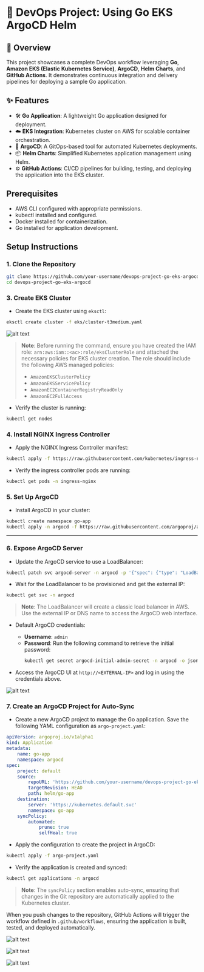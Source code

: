 # 🚀 DevOps Project: Using Go EKS ArgoCD Helm

## 🌟 Overview
This project showcases a complete DevOps workflow leveraging **Go**, **Amazon EKS (Elastic Kubernetes Service)**, **ArgoCD**, **Helm Charts**, and **GitHub Actions**. It demonstrates continuous integration and delivery pipelines for deploying a sample Go application.

## ✨ Features
- 🛠️ **Go Application**: A lightweight Go application designed for deployment.
- ☁️ **EKS Integration**: Kubernetes cluster on AWS for scalable container orchestration.
- 🔄 **ArgoCD**: A GitOps-based tool for automated Kubernetes deployments.
- 📦 **Helm Charts**: Simplified Kubernetes application management using Helm.
- ⚙️ **GitHub Actions**: CI/CD pipelines for building, testing, and deploying the application into the EKS cluster.

## Prerequisites
- AWS CLI configured with appropriate permissions.
- kubectl installed and configured.
- Docker installed for containerization.
- Go installed for application development.

## Setup Instructions

### 1. Clone the Repository
```bash
git clone https://github.com/your-username/devops-project-go-eks-argocd.git
cd devops-project-go-eks-argocd
```

### 3. Create EKS Cluster
- Create the EKS cluster using `eksctl`:
```bash
eksctl create cluster -f eks/cluster-t3medium.yaml
```
![alt text](images/eksctl.png)

> **Note**: Before running the command, ensure you have created the IAM role: `arn:aws:iam::<ac>:role/eksClusterRole` and attached the necessary policies for EKS cluster creation. The role should include the following AWS managed policies:
> - `AmazonEKSClusterPolicy`
> - `AmazonEKSServicePolicy`
> - `AmazonEC2ContainerRegistryReadOnly`
> - `AmazonEC2FullAccess`

- Verify the cluster is running:
```bash
kubectl get nodes
```

### 4. Install NGINX Ingress Controller
- Apply the NGINX Ingress Controller manifest:
```bash
kubectl apply -f https://raw.githubusercontent.com/kubernetes/ingress-nginx/controller-v1.12.2/deploy/static/provider/aws/deploy.yaml
```
- Verify the ingress controller pods are running:
```bash
kubectl get pods -n ingress-nginx
```

### 5. Set Up ArgoCD
- Install ArgoCD in your cluster:
```bash
kubectl create namespace go-app
kubectl apply -n argocd -f https://raw.githubusercontent.com/argoproj/argo-cd/stable/manifests/install.yaml
```
---------------------------

### 6. Expose ArgoCD Server
- Update the ArgoCD service to use a LoadBalancer:
```bash
kubectl patch svc argocd-server -n argocd -p '{"spec": {"type": "LoadBalancer"}}'
```
- Wait for the LoadBalancer to be provisioned and get the external IP:
```bash
kubectl get svc -n argocd
```

> **Note**: The LoadBalancer will create a classic load balancer in AWS. Use the external IP or DNS name to access the ArgoCD web interface.

- Default ArgoCD credentials:
    - **Username**: `admin`
    - **Password**: Run the following command to retrieve the initial password:
        ```bash
        kubectl get secret argocd-initial-admin-secret -n argocd -o jsonpath="{.data.password}" | base64 -d
        ```

- Access the ArgoCD UI at `http://<EXTERNAL-IP>` and log in using the credentials above.

![alt text](images/argohomepage.png)

### 7. Create an ArgoCD Project for Auto-Sync

- Create a new ArgoCD project to manage the Go application. Save the following YAML configuration as `argo-project.yaml`:

```yaml
apiVersion: argoproj.io/v1alpha1
kind: Application
metadata:
    name: go-app
    namespace: argocd
spec:
    project: default
    source:
        repoURL: 'https://github.com/your-username/devops-project-go-eks-argocd.git'
        targetRevision: HEAD
        path: helm/go-app
    destination:
        server: 'https://kubernetes.default.svc'
        namespace: go-app
    syncPolicy:
        automated:
            prune: true
            selfHeal: true
```

- Apply the configuration to create the project in ArgoCD:
```bash
kubectl apply -f argo-project.yaml
```

- Verify the application is created and synced:
```bash
kubectl get applications -n argocd
```

> **Note**: The `syncPolicy` section enables auto-sync, ensuring that changes in the Git repository are automatically applied to the Kubernetes cluster.


When you push changes to the repository, GitHub Actions will trigger the workflow defined in `.github/workflows`, ensuring the application is built, tested, and deployed automatically.

![alt text](images/githubaction.png)

![alt text](images/argocd.png)

![alt text](images/browser.png)






